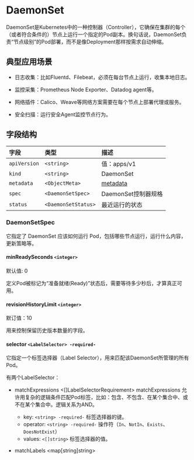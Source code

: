 # DaemonSet

DaemonSet是Kubernetes中的一种控制器（Controller），它确保在集群的每个（或者符合条件的）节点上运行一个指定的Pod副本。换句话说，DaemonSet负责“节点级别”的Pod部署，而不是像Deployment那样按需求自动伸缩。

## 典型应用场景

- 日志收集：比如Fluentd、Filebeat，必须在每台节点上运行，收集本地日志。

- 监控采集：Prometheus Node Exporter、Datadog agent等。

- 网络插件：Calico、Weave等网络方案需要在每个节点上部署代理或服务。

- 安全扫描：运行安全Agent监控节点行为。

## 字段结构

|字段      |类型         |描述       |
|:---------|:-----------|:----------|
|`apiVersion`|`<string>`|值：apps/v1|
|`kind`|`<string>`|DaemonSet|
|`metadata`|`<ObjectMeta>`|[metadata](/kubernetes/explain/Pod.md#metadata)|
|`spec`|`<DaemonSetSpec>`|DaemonSet控制器规格|
|`status`|`<DaemonSetStatus>`|最近运行的状态|

### DaemonSetSpec

它指定了 DaemonSet 应该如何运行 Pod，包括哪些节点运行，运行什么内容，更新策略等。

#### minReadySeconds `<integer>`

默认值: 0

定义Pod被标记为“准备就绪(Ready)”状态后，需要等待多少秒后，才算真正可用。

#### revisionHistoryLimit `<integer>`

默订值：10

用来控制保留历史版本数量的字段。

#### selector `<LabelSelector> -required-`

它指定一个标签选择器（Label Selector），用来匹配该DaemonSet所管理的所有Pod。

有两个LabelSelector：

- matchExpressions <[]LabelSelectorRequirement>
  matchExpressions 允许用复杂的逻辑条件匹配Pod标签，比如：包含、不包含、在某个集合中、或不在某个集合中。逻辑关系为AND。 
  - key: `<string> -required-` 标签选择器的键。
  - operator: `<string> -required-` 操作符（`In`、`NotIn`、`Exists`、`DoesNotExist`）
  - values: `<[]string>` 标签选择器的值。

- matchLabels <map[string]string>

